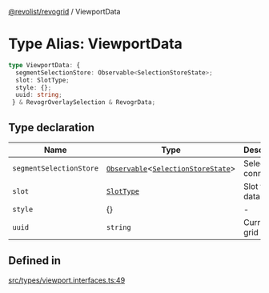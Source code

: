 [@revolist/revogrid](README.md) / ViewportData

# Type Alias: ViewportData

```ts
type ViewportData: {
  segmentSelectionStore: Observable<SelectionStoreState>;
  slot: SlotType;
  style: {};
  uuid: string;
 } & RevogrOverlaySelection & RevogrData;
```

## Type declaration

| Name | Type | Description | Defined in |
| ------ | ------ | ------ | ------ |
| `segmentSelectionStore` | [`Observable`](TypeAlias.Observable.md)\<[`SelectionStoreState`](TypeAlias.SelectionStoreState.md)\> | Selection connection | [src/types/viewport.interfaces.ts:51](https://github.com/revolist/revogrid/blob/a649ddca5a4a20f5f68ee92610066873d77a049a/src/types/viewport.interfaces.ts#L51) |
| `slot` | [`SlotType`](TypeAlias.SlotType.md) | Slot to put data | [src/types/viewport.interfaces.ts:54](https://github.com/revolist/revogrid/blob/a649ddca5a4a20f5f68ee92610066873d77a049a/src/types/viewport.interfaces.ts#L54) |
| `style` | \{\} | - | [src/types/viewport.interfaces.ts:58](https://github.com/revolist/revogrid/blob/a649ddca5a4a20f5f68ee92610066873d77a049a/src/types/viewport.interfaces.ts#L58) |
| `uuid` | `string` | Current grid uniq Id | [src/types/viewport.interfaces.ts:57](https://github.com/revolist/revogrid/blob/a649ddca5a4a20f5f68ee92610066873d77a049a/src/types/viewport.interfaces.ts#L57) |

## Defined in

[src/types/viewport.interfaces.ts:49](https://github.com/revolist/revogrid/blob/a649ddca5a4a20f5f68ee92610066873d77a049a/src/types/viewport.interfaces.ts#L49)
